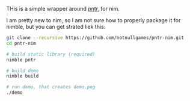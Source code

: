 THis is a simple wrapper around [pntr](https://github.com/robloach/pntr), for nim.

I am pretty new to nim, so I am not sure how to properly package it for nimble, but you can get strated liek this:


```sh
git clone --recursive https://github.com/notnullgames/pntr-nim.git
cd pntr-nim

# build static library (required)
nimble pntr

# build demo
nimble build

# run demo, that creates demo.png
./demo
```
